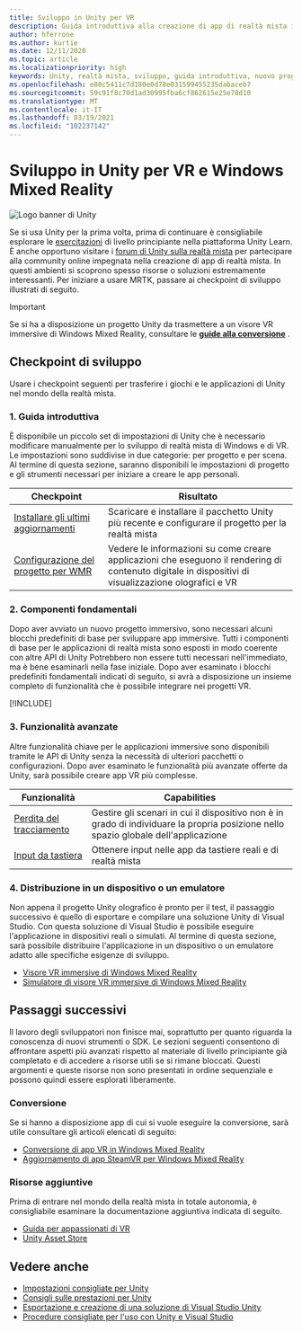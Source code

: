 ```yaml
---
title: Sviluppo in Unity per VR
description: Guida introduttiva alla creazione di app di realtà mista in Unity per VR e visori VR immersive di Windows Mixed Reality.
author: hferrone
ms.author: kurtie
ms.date: 12/11/2020
ms.topic: article
ms.localizationpriority: high
keywords: Unity, realtà mista, sviluppo, guida introduttiva, nuovo progetto, conversione, funzionalità, fotocamera, simulazione, emulazione, documentazione, visore VR realtà mista, visore VR di windows mixed reality, visore per realtà virtuale, che cos'è la realtà virtuale, che cos'è la realtà aumentata, MRTK, mixed reality toolkit, input vocale, fotocamera individuabile, emulatore, Azure, esercitazioni
ms.openlocfilehash: e80c5411c7d180e0d78e031599455235dabaceb7
ms.sourcegitcommit: 59c91f8c70d1ad30995fba6cf862615e25e78d10
ms.translationtype: MT
ms.contentlocale: it-IT
ms.lasthandoff: 03/19/2021
ms.locfileid: "102237142"
---
```

# <a name="unity-development-for-vr-and-windows-mixed-reality"></a>Sviluppo in Unity per VR e Windows Mixed Reality

![Logo banner di Unity](../images/unity_logo_banner.png)

Se si usa Unity per la prima volta, prima di continuare è consigliabile esplorare le [esercitazioni](https://unity3d.com/learn/tutorials) di livello principiante nella piattaforma Unity Learn. È anche opportuno visitare i [forum di Unity sulla realtà mista](https://forum.unity3d.com/forums/hololens.102/) per partecipare alla community online impegnata nella creazione di app di realtà mista. In questi ambienti si scoprono spesso risorse o soluzioni estremamente interessanti. Per iniziare a usare MRTK, passare ai checkpoint di sviluppo illustrati di seguito.

> [!IMPORTANT]
> Se si ha a disposizione un progetto Unity da trasmettere a un visore VR immersive di Windows Mixed Reality, consultare le **[guide alla conversione](../porting-apps/porting-overview.md)** . 

## <a name="development-checkpoints"></a>Checkpoint di sviluppo

Usare i checkpoint seguenti per trasferire i giochi e le applicazioni di Unity nel mondo della realtà mista. 

### <a name="1-getting-started"></a>1. Guida introduttiva

È disponibile un piccolo set di impostazioni di Unity che è necessario modificare manualmente per lo sviluppo di realtà mista di Windows e di VR. Le impostazioni sono suddivise in due categorie: per progetto e per scena. Al termine di questa sezione, saranno disponibili le impostazioni di progetto e gli strumenti necessari per iniziare a creare le app personali.

|  Checkpoint  |  Risultato  |
| --- | --- |
| [Installare gli ultimi aggiornamenti](../install-the-tools.md) | Scaricare e installare il pacchetto Unity più recente e configurare il progetto per la realtà mista |
| [Configurazione del progetto per WMR](configure-unity-project.md) | Vedere le informazioni su come creare applicazioni che eseguono il rendering di contenuto digitale in dispositivi di visualizzazione olografici e VR |

### <a name="2-core-building-blocks"></a>2. Componenti fondamentali

Dopo aver avviato un nuovo progetto immersivo, sono necessari alcuni blocchi predefiniti di base per sviluppare app immersive. Tutti i componenti di base per le applicazioni di realtà mista sono esposti in modo coerente con altre API di Unity Potrebbero non essere tutti necessari nell'immediato, ma è bene esaminarli nella fase iniziale. Dopo aver esaminato i blocchi predefiniti fondamentali indicati di seguito, si avrà a disposizione un insieme completo di funzionalità che è possibile integrare nei progetti VR.

[!INCLUDE[](../includes/unity-building-blocks-wmr.md)]

### <a name="3-advanced-features"></a>3. Funzionalità avanzate

Altre funzionalità chiave per le applicazioni immersive sono disponibili tramite le API di Unity senza la necessità di ulteriori pacchetti o configurazioni. Dopo aver esaminato le funzionalità più avanzate offerte da Unity, sarà possibile creare app VR più complesse.

|  Funzionalità  |  Capabilities  |
| --- | --- |
| [Perdita del tracciamento](tracking-loss-in-unity.md) | Gestire gli scenari in cui il dispositivo non è in grado di individuare la propria posizione nello spazio globale dell'applicazione |
| [Input da tastiera](keyboard-input-in-unity.md) | Ottenere input nelle app da tastiere reali e di realtà mista |

### <a name="4-deploying-to-a-device-or-emulator"></a>4. Distribuzione in un dispositivo o un emulatore

Non appena il progetto Unity olografico è pronto per il test, il passaggio successivo è quello di esportare e compilare una soluzione Unity di Visual Studio. Con questa soluzione di Visual Studio è possibile eseguire l'applicazione in dispositivi reali o simulati. Al termine di questa sezione, sarà possibile distribuire l'applicazione in un dispositivo o un emulatore adatto alle specifiche esigenze di sviluppo.

* [Visore VR immersive di Windows Mixed Reality](../platform-capabilities-and-apis/using-visual-studio.md)
* [Simulatore di visore VR immersive di Windows Mixed Reality](../platform-capabilities-and-apis/using-the-windows-mixed-reality-simulator.md)

## <a name="whats-next"></a>Passaggi successivi

Il lavoro degli sviluppatori non finisce mai, soprattutto per quanto riguarda la conoscenza di nuovi strumenti o SDK. Le sezioni seguenti consentono di affrontare aspetti più avanzati rispetto al materiale di livello principiante già completato e di accedere a risorse utili se si rimane bloccati. Questi argomenti e queste risorse non sono presentati in ordine sequenziale e possono quindi essere esplorati liberamente.

### <a name="porting"></a>Conversione

Se si hanno a disposizione app di cui si vuole eseguire la conversione, sarà utile consultare gli articoli elencati di seguito:

* [Conversione di app VR in Windows Mixed Reality](../porting-apps/porting-guides.md?tabs=project)
* [Aggiornamento di app SteamVR per Windows Mixed Reality](../porting-apps/updating-your-steamvr-application-for-windows-mixed-reality.md)

### <a name="additional-resources"></a>Risorse aggiuntive

Prima di entrare nel mondo della realtà mista in totale autonomia, è consigliabile esaminare la documentazione aggiuntiva indicata di seguito. 

* [Guida per appassionati di VR](/windows/mixed-reality/enthusiast-guide/vr-journey)
* [Unity Asset Store](https://assetstore.unity.com)

## <a name="see-also"></a>Vedere anche 

* [Impostazioni consigliate per Unity](recommended-settings-for-unity.md)
* [Consigli sulle prestazioni per Unity](performance-recommendations-for-unity.md)
* [Esportazione e creazione di una soluzione di Visual Studio Unity](exporting-and-building-a-unity-visual-studio-solution.md)
* [Procedure consigliate per l'uso con Unity e Visual Studio](best-practices-for-working-with-unity-and-visual-studio.md)